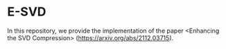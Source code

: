 # E-SVD

In this repository, we provide the implementation of the paper \<Enhancing the SVD Compression\> (https://arxiv.org/abs/2112.03715).

